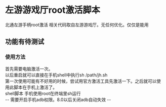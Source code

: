 # 左游游戏厅root激活脚本
  北通左游手柄root激活 相关代码取自左游游戏厅。无任何优化。仅仅是能用  
## 功能有待测试  
### 使用方法  

首先需要电脑激活一次。  
以后重启就可以直接在手机shell中执行sh /path/jh.sh  
  第一次使用可能有不好用的时候，尝试用官方激活工具先激活一下。之后就可以使用此脚本在手机上激活了。  
  shell脚本 手机使用root在终端里sh运行  
  -- 需要开启手机adb权限。8.0以后关闭adb自动失效 --
 
